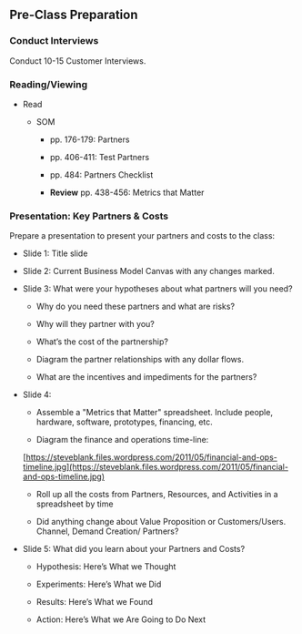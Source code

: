 ## Pre-Class Preparation

### Conduct Interviews

Conduct 10-15 Customer Interviews.

### Reading/Viewing

* Read

    * SOM

        * pp. 176-179: Partners

        * pp. 406-411: Test Partners

        * pp. 484: Partners Checklist

        * **Review** pp. 438-456: Metrics that Matter

### Presentation: Key Partners & Costs

Prepare a presentation to present your partners and costs to the class:

* Slide 1: Title slide

* Slide 2: Current Business Model Canvas with any changes marked.

* Slide 3: What were your hypotheses about what partners will you need?

    * Why do you need these partners and what are risks?

    * Why will they partner with you?

    * What’s the cost of the partnership?

    * Diagram the partner relationships with any dollar flows.

    * What are the incentives and impediments for the partners?

* Slide 4: 

    * Assemble a "Metrics that Matter" spreadsheet. Include people, hardware, software, prototypes, financing, etc.

    * Diagram the finance and operations time-line:

    [https://steveblank.files.wordpress.com/2011/05/financial-and-ops-timeline.jpg](https://steveblank.files.wordpress.com/2011/05/financial-and-ops-timeline.jpg)

    * Roll up all the costs from Partners, Resources, and Activities in a spreadsheet by time

    * Did anything change about Value Proposition or Customers/Users. Channel, Demand Creation/ Partners?

* Slide 5: What did you learn about your Partners and Costs?

    * Hypothesis: Here’s What we Thought

    * Experiments: Here’s What we Did

    * Results: Here’s What we Found

    * Action: Here’s What we Are Going to Do Next